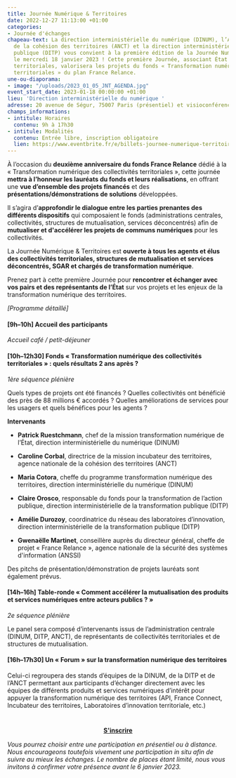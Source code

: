 ```yaml
---
title: Journée Numérique & Territoires
date: 2022-12-27 11:13:00 +01:00
categories:
- Journée d'échanges
chapeau-text: La direction interministérielle du numérique (DINUM), l’Agence nationale
  de la cohésion des territoires (ANCT) et la direction interministérielle de la transformation
  publique (DITP) vous convient à la première édition de la Journée Numérique & Territoires,
  le mercredi 18 janvier 2023 ! Cette première Journée, associant État et collectivités
  territoriales, valorisera les projets du fonds « Transformation numérique des collectivités
  territoriales » du plan France Relance.
une-ou-diaporama:
- image: "/uploads/2023_01_05_JNT_AGENDA.jpg"
event_start_date: 2023-01-18 00:00:00 +01:00
lieu: 'Direction interministérielle du numérique '
adresse: 20 avenue de Ségur, 75007 Paris (présentiel) et visioconférence
champs_informations:
- intitule: Horaires
  contenu: 9h à 17h30
- intitule: Modalités
  contenu: Entrée libre, inscription obligatoire
  lien: https://www.eventbrite.fr/e/billets-journee-numerique-territoires-492720509307
---
```


À l’occasion du **deuxième anniversaire du fonds France Relance** dédié à la « Transformation numérique des collectivités territoriales », cette journée **mettra à l’honneur les lauréats du fonds et leurs réalisations**, en offrant une **vue d’ensemble des projets financés** et des **présentations/démonstrations de solutions** développées.

Il s’agira d’**approfondir le dialogue entre les parties prenantes des différents dispositifs** qui composaient le fonds (administrations centrales, collectivités, structures de mutualisation, services déconcentrés) afin de **mutualiser et d'accélérer les projets de communs numériques** pour les collectivités.

La Journée Numérique & Territoires est **ouverte à tous les agents et élus des collectivités territoriales, structures de mutualisation et services déconcentrés, SGAR et chargés de transformation numérique**.

Prenez part à cette première Journée pour **rencontrer et échanger avec vos pairs et des représentants de l’État** sur vos projets et les enjeux de la transformation numérique des territoires.

*\[Programme détaillé\]*

#### **\[9h–10h\] Accueil des participants**

*Accueil café / petit-déjeuner*

#### **\[10h–12h30\] Fonds « Transformation numérique des collectivités territoriales » : quels résultats 2 ans après ?**
*1ère séquence plénière*

Quels types de projets ont été financés ? Quelles collectivités ont bénéficié des près de 88 millions € accordés ? Quelles améliorations de services pour les usagers et quels bénéfices pour les agents ?

**Intervenants**

* **Patrick Ruestchmann**, chef de la mission transformation numérique de l’État, direction interministérielle du numérique (DINUM)

* **Caroline Corbal**, directrice de la mission incubateur des territoires, agence nationale de la cohésion des territoires (ANCT)

* **Maria Cotora**, cheffe du programme transformation numérique des territoires, direction interministérielle du numérique (DINUM)

* **Claire Orosco**, responsable du fonds pour la transformation de l’action publique, direction interministérielle de la transformation publique (DITP)

* **Amélie Durozoy**, coordinatrice du réseau des laboratoires d’innovation, direction interministérielle de la transformation publique (DITP)

* **Gwenaëlle Martinet**, conseillère auprès du directeur général, cheffe de projet « France Relance », agence nationale de la sécurité des systèmes d'information (ANSSI)

Des pitchs de présentation/démonstration de projets lauréats sont également prévus.

#### **\[14h–16h\] Table-ronde « Comment accélérer la mutualisation des produits et services numériques entre acteurs publics ? »**
*2e séquence plénière*

Le panel sera composé d’intervenants issus de l’administration centrale (DINUM, DITP, ANCT), de représentants de collectivités territoriales et de structures de mutualisation.

#### **\[16h–17h30\] Un « Forum » sur la transformation numérique des territoires**
Celui-ci regroupera des stands d’équipes de la DINUM, de la DITP et de l’ANCT permettant aux participants d’échanger directement avec les équipes de différents produits et services numériques d’intérêt pour appuyer la transformation numérique des territoires (API, France Connect, Incubateur des territoires, Laboratoires d’innovation territoriale, etc.)


<div align="center" style="margin-bottom: 15px; margin-top: 40px"><a href="https://www.eventbrite.fr/e/billets-journee-numerique-territoires-492720509307" class="button" title="S'inscrire - Lien externe"><b>S'inscrire</b></a></div>
<p><i>Vous pourrez choisir entre une participation en présentiel ou à distance. Nous encourageons toutefois vivement une participation  in situ afin de suivre au mieux les échanges. Le nombre de places étant limité, nous vous invitons à confirmer votre présence avant le 6 janvier 2023.</i></p>